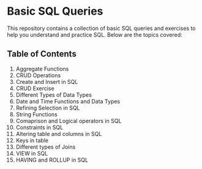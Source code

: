 # Basic SQL Queries

This repository contains a collection of basic SQL queries and exercises to help you understand and practice SQL. Below are the topics covered:

## Table of Contents
1. Aggregate Functions
2. CRUD Operations
3. Create and Insert in SQL
4. CRUD Exercise
5. Different Types of Data Types
6. Date and Time Functions and Data Types
7. Refining Selection in SQL
8. String Functions
9. Comaprison and Logical operators in SQL
10. Constraints in SQL
11. Altering table and columns in SQL
12. Keys in table
13. Different types of Joins
14. VIEW in SQL
15. HAVING and ROLLUP in SQL
